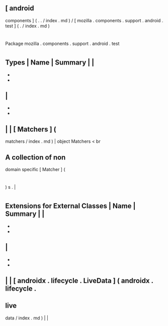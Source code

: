 [
android
-
components
]
(
.
.
/
index
.
md
)
/
[
mozilla
.
components
.
support
.
android
.
test
]
(
.
/
index
.
md
)
#
#
Package
mozilla
.
components
.
support
.
android
.
test
#
#
#
Types
|
Name
|
Summary
|
|
-
-
-
|
-
-
-
|
|
[
Matchers
]
(
-
matchers
/
index
.
md
)
|
object
Matchers
<
br
>
A
collection
of
non
-
domain
specific
[
Matcher
]
(
#
)
s
.
|
#
#
#
Extensions
for
External
Classes
|
Name
|
Summary
|
|
-
-
-
|
-
-
-
|
|
[
androidx
.
lifecycle
.
LiveData
]
(
androidx
.
lifecycle
.
-
live
-
data
/
index
.
md
)
|
|
